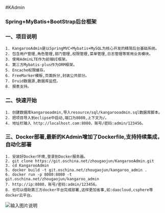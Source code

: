 #KAdmin 
### Spring+MyBatis+BootStrap后台框架
###  **一、项目说明** 
```
1. KangarooAdmin是以SpringMVC+Mybatis+MySQL为核心开发的精简后台基础系统。
2. 包含用户管理,角色管理,部门管理,权限管理,菜单管理,日志管理等常用业务模块。
3. 使用AdminLTE作为前端UI框架。
4. 第三方Mybatis-plus作为ORM框架。
5. Encache权限缓存。
6. FreeMarker模板,页面拆分,封装公共部分。
7. Druid数据源,数据库监控。
8. 报表支持。
```
###  **二、快速开始** 
```
1. 创建数据库kangarooadmin,导入resource/sql/kangarooadmin.sql数据库脚本。
2. 把项目导入到eclipse中启动,端口为8080,上下文为/。
4. 地址栏输入 http://localhost.com:8080，账号/密码:admin/123456。
```
###  **三、Docker部署,最新的KAdmin增加了Dockerfile,支持持续集成，自动化部署** 
```
1. 安装好Docker环境,登录到Docker服务器。
2. git clone https://git.oschina.net/zhougaojun/KangarooAdmin.git
3. cd KangarooAdmin
5. docker build -t git.oschina.net/zhougaojun/kangaroo_admin .
6. docker run -p 8080:8080 -t git.oschina.net/zhougaojun/kangaroo_admin
7. http://ip:8080，账号/密码:admin/123456。
8. 也可以借助第三方docker平台完成部署,这样更加省事,如:daocloud,csphere等docker云平台。
```
![输入图片说明](http://git.oschina.net/uploads/images/2017/0227/134231_4d568122_89451.png "在这里输入图片标题")